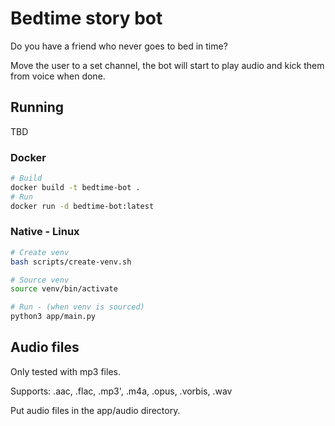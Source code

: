 # Bedtime story bot

Do you have a friend who never goes to bed in time?

Move the user to a set channel, the bot will start to play audio and kick them from voice when done.

## Running

TBD

### Docker

```bash
# Build
docker build -t bedtime-bot .
# Run
docker run -d bedtime-bot:latest
```

### Native - Linux

```bash
# Create venv
bash scripts/create-venv.sh
```

```bash
# Source venv
source venv/bin/activate
```

```bash
# Run - (when venv is sourced)
python3 app/main.py
```

## Audio files

Only tested with mp3 files.

Supports: .aac, .flac, .mp3', .m4a, .opus, .vorbis, .wav

Put audio files in the app/audio directory.


